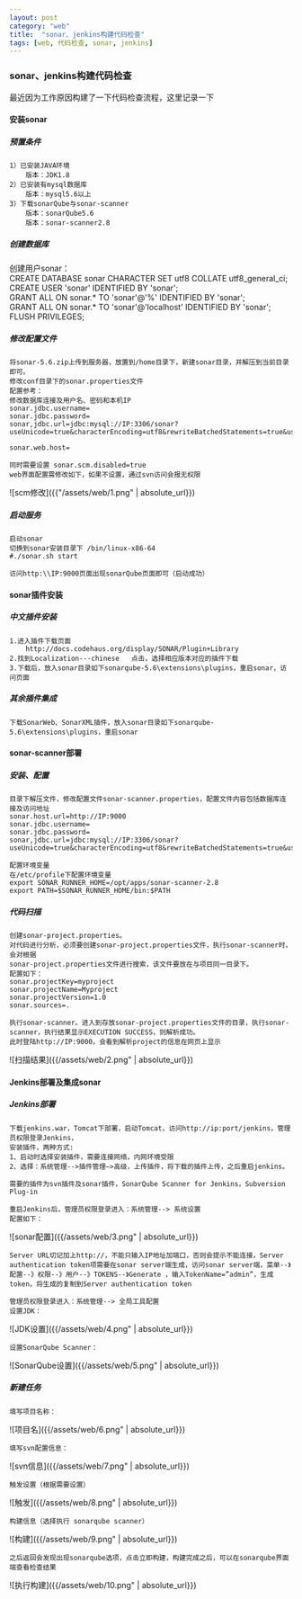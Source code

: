 ```yaml
---
layout: post
category: "web"
title:  "sonar、jenkins构建代码检查"
tags: [web, 代码检查, sonar, jenkins]
---
```


### sonar、jenkins构建代码检查

最近因为工作原因构建了一下代码检查流程，这里记录一下

#### 安装sonar  
##### 预置条件  
	1）已安装JAVA环境
		版本：JDK1.8
	2）已安装有mysql数据库
		版本：mysql5.6以上
	3）下载sonarQube与sonar-scanner
		版本：sonarQube5.6
		版本：sonar-scanner2.8

##### 创建数据库  
创建用户sonar：  
	CREATE DATABASE sonar CHARACTER SET utf8 COLLATE utf8_general_ci;  
	CREATE USER 'sonar' IDENTIFIED BY 'sonar';  
	GRANT ALL ON sonar.* TO 'sonar'@'%' IDENTIFIED BY 'sonar';  
	GRANT ALL ON sonar.* TO 'sonar'@'localhost' IDENTIFIED BY 'sonar';  
	FLUSH PRIVILEGES;

##### 修改配置文件
	将sonar-5.6.zip上传到服务器，放置到/home目录下，新建sonar目录，并解压到当前目录即可。
	修改conf目录下的sonar.properties文件
	配置参考：
	修改数据库连接及用户名、密码和本机IP
	sonar.jdbc.username=
	sonar.jdbc.password=
	sonar,jdbc.url=jdbc:mysql://IP:3306/sonar?useUnicode=true&characterEncoding=utf8&rewriteBatchedStatements=true&useConfigs=maxPerformance

	sonar.web.host=

	同时需要设置 sonar.scm.disabled=true
	web界面配置需修改如下，如果不设置，通过svn访问会报无权限  

![scm修改]({{"/assets/web/1.png" | absolute_url}})

##### 启动服务
	启动sonar
	切换到sonar安装目录下 /bin/linux-x86-64
	#./sonar.sh start

	访问http:\\IP:9000页面出现sonarQube页面即可（启动成功）

#### sonar插件安装
##### 中文插件安装
	1.进入插件下载页面
		http://docs.codehaus.org/display/SONAR/Plugin+Library
	2.找到Localization---chinese   点击，选择相应版本对应的插件下载
	3.下载后，放入sonar目录如下sonarqube-5.6\extensions\plugins，重启sonar，访问页面

##### 其余插件集成
	下载SonarWeb、SonarXML插件，放入sonar目录如下sonarqube-5.6\extensions\plugins，重启sonar

#### sonar-scanner部署
##### 安装、配置
	目录下解压文件，修改配置文件sonar-scanner.properties，配置文件内容包括数据库连接及访问地址
	sonar.host.url=http://IP:9000
	sonar.jdbc.username=
	sonar.jdbc.password=
	sonar,jdbc.url=jdbc:mysql://IP:3306/sonar?useUnicode=true&characterEncoding=utf8&rewriteBatchedStatements=true&useConfigs=maxPerformance

	配置环境变量
	在/etc/profile下配置环境变量
	export SONAR_RUNNER_HOME=/opt/apps/sonar-scanner-2.8
	export PATH=$SONAR_RUNNER_HOME/bin:$PATH

##### 代码扫描
	创建sonar-project.properties。
	对代码进行分析，必须要创建sonar-project.properties文件，执行sonar-scanner时，会对根据
	sonar-project.properties文件进行搜索，该文件要放在与项目同一目录下。
	配置如下：
	sonar.projectKey=myproject
	sonar.projectName=Myproject
	sonar.projectVersion=1.0
	sonar.sources=.

	执行sonar-scanner。进入到存放sonar-project.properties文件的目录，执行sonar-scanner，执行结果显示EXECUTION SUCCESS，则解析成功。
	此时登陆http://IP:9000，会看到解析project的信息在网页上显示  

![扫描结果]({{/assets/web/2.png" | absolute_url}})

#### Jenkins部署及集成sonar
##### Jenkins部署
	下载jenkins.war，Tomcat下部署，启动Tomcat，访问http://ip:port/jenkins，管理员权限登录Jenkins，
	安装插件，两种方式:
	1、启动时选择安装插件，需要连接网络，内网环境受限
	2、选择：系统管理-->插件管理—>高级，上传插件，将下载的插件上传，之后重启jenkins。

	需要的插件为svn插件及sonar插件，SonarQube Scanner for Jenkins，Subversion Plug-in

	重启Jenkins后，管理员权限登录进入：系统管理--> 系统设置 
	配置如下：  

![sonar配置]({{/assets/web/3.png" | absolute_url}})

	Server URL切记加上http://，不能只输入IP地址加端口，否则会提示不能连接，Server authentication token项需要在sonar server端生成，访问sonar server端，菜单--》配置--》权限--》用户--》TOKENS--》Generate ，输入TokenName=”admin”，生成token，将生成的复制到Server authentication token

	管理员权限登录进入：系统管理--> 全局工具配置
	设置JDK：  

![JDK设置]({{/assets/web/4.png" | absolute_url}})

	设置SonarQube Scanner：  

![SonarQube设置]({{/assets/web/5.png" | absolute_url}})

##### 新建任务
	填写项目名称：  

![项目名]({{/assets/web/6.png" | absolute_url}})

	填写svn配置信息：

![svn信息]({{/assets/web/7.png" | absolute_url}})

	触发设置（根据需要设置）

![触发]({{/assets/web/8.png" | absolute_url}})

	构建信息（选择执行 sonarqube scanner）

![构建]({{/assets/web/9.png" | absolute_url}})

	之后返回会发现出现sonarqube选项，点击立即构建，构建完成之后，可以在sonarqube界面端查看检查结果

![执行构建]({{/assets/web/10.png" | absolute_url}})







